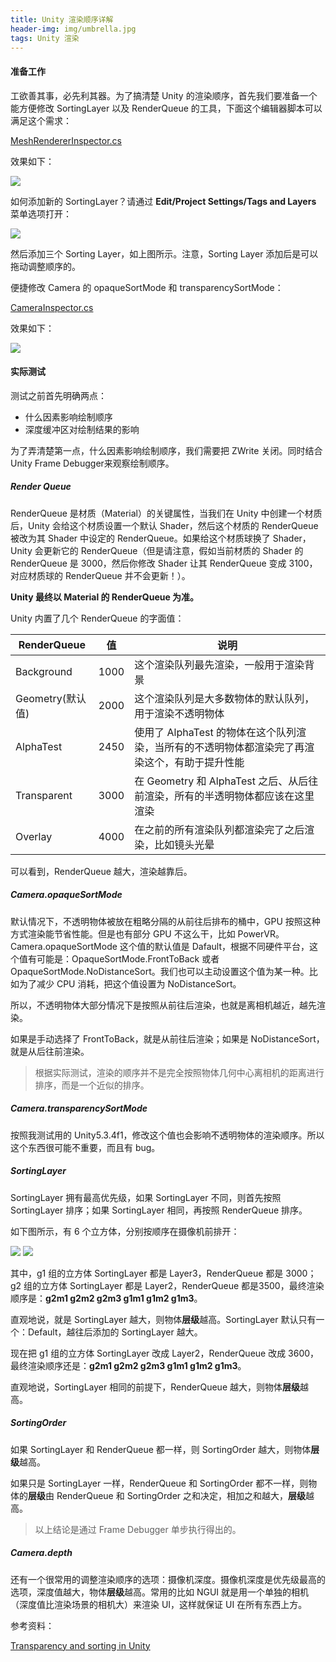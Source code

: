 ```yaml
---
title: Unity 渲染顺序详解
header-img: img/umbrella.jpg
tags: Unity 渲染
---
```


#### 准备工作

工欲善其事，必先利其器。为了搞清楚 Unity 的渲染顺序，首先我们要准备一个能方便修改 SortingLayer 以及 RenderQueue 的工具，下面这个编辑器脚本可以满足这个需求：

[MeshRendererInspector.cs](https://gist.github.com/qxsoftware/499135b6482ca57727c69e11b91a12bf)

效果如下：

![](/post_img/render-queue/mesh-renderer-inspector.jpg)

如何添加新的 SortingLayer？请通过 **Edit/Project Settings/Tags and Layers** 菜单选项打开：

![](/post_img/render-queue/tags-layers.jpg)

然后添加三个 Sorting Layer，如上图所示。注意，Sorting Layer 添加后是可以拖动调整顺序的。

便捷修改 Camera 的 opaqueSortMode 和 transparencySortMode：

[CameraInspector.cs](https://gist.github.com/qxsoftware/1821915377e333e45f7a632ae07e64aa)

效果如下：

![](/post_img/render-queue/sort-mode.jpg)

#### 实际测试

测试之前首先明确两点：

+ 什么因素影响绘制顺序
+ 深度缓冲区对绘制结果的影响

为了弄清楚第一点，什么因素影响绘制顺序，我们需要把 ZWrite 关闭。同时结合 Unity Frame Debugger来观察绘制顺序。

##### Render Queue

RenderQueue 是材质（Material）的关键属性，当我们在 Unity 中创建一个材质后，Unity 会给这个材质设置一个默认 Shader，然后这个材质的 RenderQueue 被改为其 Shader 中设定的 RenderQueue。如果给这个材质球换了 Shader，Unity 会更新它的 RenderQueue（但是请注意，假如当前材质的 Shader 的 RenderQueue 是 3000，然后你修改 Shader 让其 RenderQueue 变成 3100，对应材质球的 RenderQueue 并不会更新！）。

**Unity 最终以 Material 的 RenderQueue 为准。**

Unity 内置了几个 RenderQueue 的字面值：

|    RenderQueue      |     值    |                                            说明                                               |
|---------------------|-----------|-----------------------------------------------------------------------------------------------|
|     Background      |   1000    | 这个渲染队列最先渲染，一般用于渲染背景                                                        |
|  Geometry(默认值)   |   2000    | 这个渲染队列是大多数物体的默认队列，用于渲染不透明物体                                        |
|     AlphaTest       |   2450    | 使用了 AlphaTest 的物体在这个队列渲染，当所有的不透明物体都渲染完了再渲染这个，有助于提升性能 |
|    Transparent      |   3000    | 在 Geometry 和 AlphaTest 之后、从后往前渲染，所有的半透明物体都应该在这里渲染                 |
|      Overlay        |   4000    | 在之前的所有渲染队列都渲染完了之后渲染，比如镜头光晕                                          |

可以看到，RenderQueue 越大，渲染越靠后。

##### Camera.opaqueSortMode

默认情况下，不透明物体被放在粗略分隔的从前往后排布的桶中，GPU 按照这种方式渲染能节省性能。但是也有部分 GPU 不这么干，比如 PowerVR。Camera.opaqueSortMode 这个值的默认值是 Dafault，根据不同硬件平台，这个值有可能是：OpaqueSortMode.FrontToBack 或者 OpaqueSortMode.NoDistanceSort。我们也可以主动设置这个值为某一种。比如为了减少 CPU 消耗，把这个值设置为 NoDistanceSort。

所以，不透明物体大部分情况下是按照从前往后渲染，也就是离相机越近，越先渲染。

如果是手动选择了 FrontToBack，就是从前往后渲染；如果是 NoDistanceSort，就是从后往前渲染。

> 根据实际测试，渲染的顺序并不是完全按照物体几何中心离相机的距离进行排序，而是一个近似的排序。

##### Camera.transparencySortMode

按照我测试用的 Unity5.3.4f1，修改这个值也会影响不透明物体的渲染顺序。所以这个东西很可能不重要，而且有 bug。

##### SortingLayer

SortingLayer 拥有最高优先级，如果 SortingLayer 不同，则首先按照 SortingLayer 排序；如果 SortingLayer 相同，再按照 RenderQueue 排序。

如下图所示，有 6 个立方体，分别按顺序在摄像机前排开：

![](/post_img/render-queue/preview.png)
![](/post_img/render-queue/cubes.jpg)

其中，g1 组的立方体 SortingLayer 都是 Layer3，RenderQueue 都是 3000；g2 组的立方体 SortingLayer 都是 Layer2，RenderQueue 都是3500，最终渲染顺序是：**g2m1 g2m2 g2m3 g1m1 g1m2 g1m3**。

直观地说，就是 SortingLayer 越大，则物体**层级**越高。SortingLayer 默认只有一个：Default，越往后添加的 SortingLayer 越大。

现在把 g1 组的立方体 SortingLayer 改成 Layer2，RenderQueue 改成 3600，最终渲染顺序还是：**g2m1 g2m2 g2m3 g1m1 g1m2 g1m3**。

直观地说，SortingLayer 相同的前提下，RenderQueue 越大，则物体**层级**越高。

##### SortingOrder

如果 SortingLayer 和 RenderQueue 都一样，则 SortingOrder 越大，则物体**层级**越高。

如果只是 SortingLayer 一样，RenderQueue 和 SortingOrder 都不一样，则物体的**层级**由 RenderQueue 和 SortingOrder 之和决定，相加之和越大，**层级**越高。

> 以上结论是通过 Frame Debugger 单步执行得出的。

##### Camera.depth

还有一个很常用的调整渲染顺序的选项：摄像机深度。摄像机深度是优先级最高的选项，深度值越大，物体**层级**越高。常用的比如 NGUI 就是用一个单独的相机（深度值比渲染场景的相机大）来渲染 UI，这样就保证 UI 在所有东西上方。

参考资料：

[Transparency and sorting in Unity](https://jakobknudsen.wordpress.com/2013/07/20/transparency-and-sorting/)
